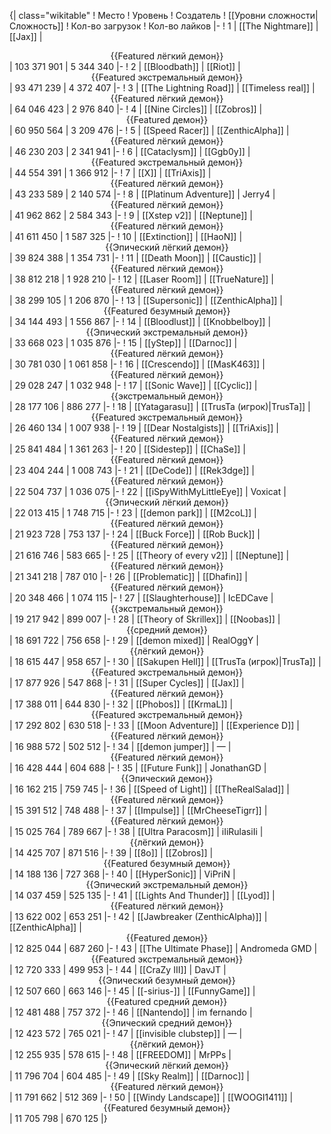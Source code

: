 {| class="wikitable"
! Место
! Уровень
! Создатель
! [[Уровни сложности|Сложность]]
! Кол-во загрузок
! Кол-во лайков
|-
! 1
| [[The Nightmare]]
| [[Jax]]
| <center>{{Featured лёгкий демон}}</center>
| 103 371 901
| 5 344 340
|-
! 2
| [[Bloodbath]]
| [[Riot]]
| <center>{{Featured экстремальный демон}}</center>
| 93 471 239
| 4 372 407
|-
! 3
| [[The Lightning Road]]
| [[Timeless real]]
| <center>{{Featured лёгкий демон}}</center>
| 64 046 423
| 2 976 840
|-
! 4
| [[Nine Circles]]
| [[Zobros]]
| <center>{{Featured демон}}</center>
| 60 950 564
| 3 209 476
|-
! 5
| [[Speed Racer]]
| [[ZenthicAlpha]]
| <center>{{Featured лёгкий демон}}</center>
| 46 230 203
| 2 341 941
|-
! 6
| [[Cataclysm]]
| [[Ggb0y]]
| <center>{{Featured экстремальный демон}}</center>
| 44 554 391
| 1 366 912
|-
! 7
| [[X]]
| [[TriAxis]]
| <center>{{Featured лёгкий демон}}</center>
| 43 233 589
| 2 140 574
|-
! 8
| [[Platinum Adventure]]
| Jerry4
| <center>{{Featured лёгкий демон}}</center>
| 41 962 862
| 2 584 343
|-
! 9
| [[Xstep v2]]
| [[Neptune]]
| <center>{{Featured лёгкий демон}}</center>
| 41 611 450
| 1 587 325
|-
! 10
| [[Extinction]]
| [[HaoN]]
| <center>{{Эпический лёгкий демон}}</center>
| 39 824 388
| 1 354 731
|-
! 11
| [[Death Moon]]
| [[Caustic]]
| <center>{{Featured лёгкий демон}}</center>
| 38 812 218
| 1 928 210
|-
! 12
| [[Laser Room]]
| [[TrueNature]]
| <center>{{Featured лёгкий демон}}</center>
| 38 299 105
| 1 206 870
|-
! 13
| [[Supersonic]]
| [[ZenthicAlpha]]
| <center>{{Featured безумный демон}}</center>
| 34 144 493
| 1 556 867
|-
! 14
| [[Bloodlust]]
| [[Knobbelboy]]
| <center>{{Эпический экстремальный демон}}</center>
| 33 668 023
| 1 035 876
|-
! 15
| [[yStep]]
| [[Darnoc]]
| <center>{{Featured лёгкий демон}}</center>
| 30 781 030
| 1 061 858
|-
! 16
| [[Crescendo]]
| [[MasK463]]
| <center>{{Featured лёгкий демон}}</center>
| 29 028 247
| 1 032 948
|-
! 17
| [[Sonic Wave]]
| [[Cyclic]]
| <center>{{экстремальный демон}}</center>
| 28 177 106
| 886 277
|-
! 18
| [[Yatagarasu]]
| [[TrusTa (игрок)|TrusTa]]
| <center>{{Featured экстремальный демон}}</center>
| 26 460 134
| 1 007 938
|-
! 19
| [[Dear Nostalgists]]
| [[TriAxis]]
| <center>{{Featured лёгкий демон}}</center>
| 25 841 484
| 1 361 263
|-
! 20
| [[Sidestep]]
| [[ChaSe]]
| <center>{{Featured лёгкий демон}}</center>
| 23 404 244
| 1 008 743
|-
! 21
| [[DeCode]]
| [[Rek3dge]]
| <center>{{Featured лёгкий демон}}</center>
| 22 504 737
| 1 036 075
|-
! 22
| [[iSpyWithMyLittleEye]]
| Voxicat
| <center>{{Эпический лёгкий демон}}</center>
| 22 013 415
| 1 748 715
|-
! 23
| [[demon park]]
| [[M2coL]]
| <center>{{Featured лёгкий демон}}</center>
| 21 923 728
| 753 137
|-
! 24
| [[Buck Force]]
| [[Rob Buck]]
| <center>{{Featured лёгкий демон}}</center>
| 21 616 746
| 583 665
|-
! 25
| [[Theory of every v2]]
| [[Neptune]]
| <center>{{Featured лёгкий демон}}</center>
| 21 341 218
| 787 010
|-
! 26
| [[Problematic]]
| [[Dhafin]]
| <center>{{Featured лёгкий демон}}</center>
| 20 348 466
| 1 074 115
|-
! 27
| [[Slaughterhouse]]
| IcEDCave
| <center>{{экстремальный демон}}</center>
| 19 217 942
| 899 007
|-
! 28
| [[Theory of Skrillex]]
| [[Noobas]]
| <center>{{средний демон}}</center>
| 18 691 722
| 756 658
|-
! 29
| [[demon mixed]]
| RealOggY
| <center>{{лёгкий демон}}</center>
| 18 615 447
| 958 657
|-
! 30
| [[Sakupen Hell]]
| [[TrusTa (игрок)|TrusTa]]
| <center>{{Featured экстремальный демон}}</center>
| 17 877 926
| 547 868
|-
! 31
| [[Super Cycles]]
| [[Jax]]
| <center>{{Featured лёгкий демон}}</center>
| 17 388 011
| 644 830
|-
! 32
| [[Phobos]]
| [[KrmaL]]
| <center>{{Featured экстремальный демон}}</center>
| 17 292 802
| 630 518
|-
! 33
| [[Moon Adventure]]
| [[Experience D]]
| <center>{{Featured лёгкий демон}}</center>
| 16 988 572
| 502 512
|-
! 34
| [[demon jumper]]
| —
| <center>{{Featured лёгкий демон}}</center>
| 16 428 444
| 604 688
|-
! 35
| [[Future Funk]]
| JonathanGD
| <center>{{Эпический демон}}</center>
| 16 162 215
| 759 745
|-
! 36
| [[Speed of Light]]
| [[TheRealSalad]]
| <center>{{Featured лёгкий демон}}</center>
| 15 391 512
| 748 488
|-
! 37
| [[Impulse]]
| [[MrCheeseTigrr]]
| <center>{{Featured лёгкий демон}}</center>
| 15 025 764
| 789 667
|-
! 38
| [[Ultra Paracosm]]
| iIiRulasiIi
| <center>{{лёгкий демон}}</center>
| 14 425 707
| 871 516
|-
! 39
| [[8o]]
| [[Zobros]]
| <center>{{Featured безумный демон}}</center>
| 14 188 136
| 727 368
|-
! 40
| [[HyperSonic]]
| ViPriN
| <center>{{Эпический экстремальный демон}}</center>
| 14 037 459
| 525 135
|-
! 41
| [[Lights And Thunder]]
| [[Lyod]]
| <center>{{Featured лёгкий демон}}</center>
| 13 622 002
| 653 251
|-
! 42
| [[Jawbreaker (ZenthicAlpha)]]
| [[ZenthicAlpha]]
| <center>{{Featured демон}}</center>
| 12 825 044
| 687 260
|-
! 43
| [[The Ultimate Phase]]
| Andromeda GMD
| <center>{{Featured экстремальный демон}}</center>
| 12 720 333
| 499 953
|-
! 44
| [[CraZy III]]
| DavJT
| <center>{{Эпический безумный демон}}</center>
| 12 507 660
| 663 146
|-
! 45
| [[-sirius-]]
| [[FunnyGame]]
| <center>{{Featured средний демон}}</center>
| 12 481 488
| 757 372
|-
! 46
| [[Nantendo]]
| im fernando
| <center>{{Эпический средний демон}}</center>
| 12 423 572
| 765 021
|-
! 47
| [[invisible clubstep]]
| —
| <center>{{лёгкий демон}}</center>
| 12 255 935
| 578 615
|-
! 48
| [[FREEDOM]]
| MrPPs
| <center>{{Эпический лёгкий демон}}</center>
| 11 796 704
| 604 485
|-
! 49
| [[Sky Realm]]
| [[Darnoc]]
| <center>{{Featured лёгкий демон}}</center>
| 11 791 662
| 512 369
|-
! 50
| [[Windy Landscape]]
| [[WOOGI1411]]
| <center>{{Featured безумный демон}}</center>
| 11 705 798
| 670 125
|}